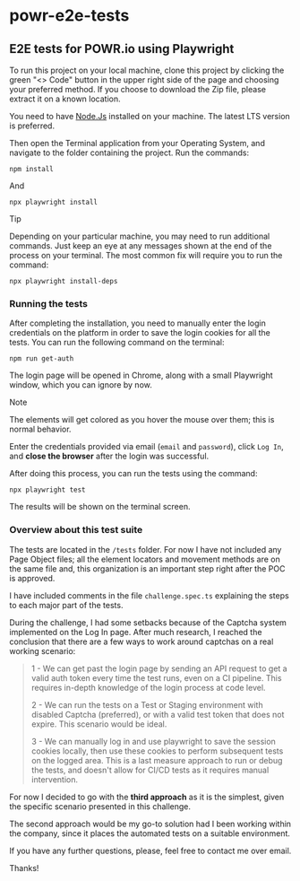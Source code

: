 # powr-e2e-tests
## E2E tests for POWR.io using Playwright 

To run this project on your local machine, clone this project by clicking the green "<> Code" button in the upper right side of the page and choosing your preferred method. If you choose to download the Zip file, please extract it on a known location. 

You need to have [Node.Js](https://nodejs.org/) installed on your machine. The latest LTS version is preferred.

Then open the Terminal application from your Operating System, and navigate to the folder containing the project. Run the commands:

    npm install

And

    npx playwright install

> [!TIP]
> Depending on your particular machine, you may need to run additional commands. Just keep an eye at any messages shown at the end of the process on your terminal.
> The most common fix will require you to run the command:
> ```
> npx playwright install-deps
> ```

### Running the tests

After completing the installation, you need to manually enter the login credentials on the platform in order to save the login cookies for all the tests. You can run the following command on the terminal:

    npm run get-auth

The login page will be opened in Chrome, along with a small Playwright window, which you can ignore by now. 


> [!NOTE]
> The elements will get colored as you hover the mouse over them; this is normal behavior.

Enter the credentials provided via email (`email` and `password`), click `Log In`, and **close the browser** after the login was successful. 

After doing this process, you can run the tests using the command:

    npx playwright test

The results will be shown on the terminal screen.


### Overview about this test suite

The tests are located in the `/tests` folder. For now I have not included any Page Object files; all the element locators and movement methods are on the same file and, this organization is an important step right after the POC is approved.

I have included comments in the file `challenge.spec.ts` explaining the steps to each major part of the tests.

During the challenge, I had some setbacks because of the Captcha system implemented on the Log In page. After much research, I reached the conclusion that there are a few ways to work around captchas on a real working scenario:

> 1 - We can get past the login page by sending an API request to get a valid auth token every time the test runs, even on a CI pipeline. This requires in-depth knowledge of the login process at code level.
>
> 2 - We can run the tests on a Test or Staging environment with disabled Captcha (preferred), or with a valid test token that does not expire. This scenario would be ideal.
>
> 3 - We can manually log in and use playwright to save the session cookies locally, then use these cookies to perform subsequent tests on the logged area. This is a last measure approach to run or debug the tests, and doesn't allow for CI/CD tests as it requires manual intervention.

For now I decided to go with the **third approach** as it is the simplest, given the specific scenario presented in this challenge.

The second approach would be my go-to solution had I been working within the company, since it places the automated tests on a suitable environment.

If you have any further questions, please, feel free to contact me over email.

Thanks!